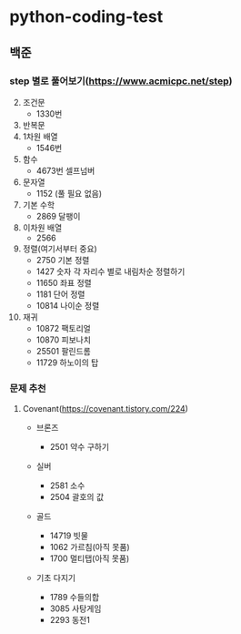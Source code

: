 # python-coding-test

## 백준

### step 별로 풀어보기(https://www.acmicpc.net/step)
2. 조건문
    - 1330번
3. 반복문 
4. 1차원 배열
    - 1546번
5. 함수
    - 4673번 셀프넘버
6. 문자열
    - 1152 (풀 필요 없음)
7. 기본 수학
    - 2869 달팽이
9. 이차원 배열
    - 2566  
10. 정렬(여기서부터 중요)
    - 2750 기본 정렬
    - 1427 숫자 각 자리수 별로 내림차순 정렬하기
    - 11650 좌표 정렬
    - 1181 단어 정렬
    - 10814 나이순 정렬
11. 재귀
    - 10872 팩토리얼
    - 10870 피보나치
    - 25501 팔린드롬
    - 11729 하노이의 탑

### 문제 추천

1. Covenant(https://covenant.tistory.com/224)
    - 브론즈
        - 2501 약수 구하기
    - 실버
        - 2581 소수
        - 2504 괄호의 값
    - 골드
        - 14719 빗물
        - 1062 가르침(아직 못품)
        - 1700 멀티탭(아직 못품)

    - 기초 다지기
        - 1789 수들의합
        - 3085 사탕게임
        - 2293 동전1